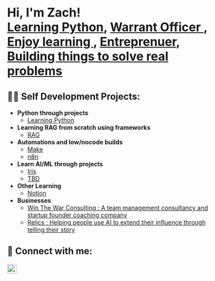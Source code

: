 <h1>Hi, I'm Zach! <br/><a href="https://codeinplace.stanford.edu/cip5/certificate/8celac">Learning Python</a>, <a href="https://www.lineofdeparture.army.mil/Journals/Field-Artillery/FA-2024-Issue-2/-Beyond-destruction/"> Warrant Officer </a>, <a href="https://lyrical-firefly-277.notion.site/Welcome-to-My-Learning-and-Self-Development-Hub-2196871c567880d1ad4adb37b1673d76"> Enjoy learning </a>, <a href="https://winthewar.co/">Entreprenuer</a>, <a href="https://www.relics.life"> Building things to solve real problems </a> </h1>

<h2>👨‍💻 Self Development Projects:</h2>

- <b>Python through projects</b>
  - [Learning Python](https://github.com/zzayac5/Learning_python)
- <b> Learning RAG from scratch using frameworks </b>
  - [RAG](https://github.com/zzayac5/Learning_RAG)
- <b> Automations and low/nocode builds </b>
  - [Make](https://github.com/zzayac5/Automation_projects)
  - [n8n](https://github.com/zzayac5/Automation_projects)
- <b>Learn AI/ML through projects</b>
  - [Iris](https://github.com/zzayac5/Learn_ai_now/blob/main/Iris_Classification.py)
  - [TBD](https://github.com/joshmadakor1/Key-Logger-With-Email)
- <b>Other Learning</b>
  - [Notion](https://github.com/zzayac5/Learn_ai_now/blob/main/Iris_Classification.py)
- <b> Businesses </b>
  - [Win The War Consulting : A team management consultancy and startup founder coaching company](https://winthewar.co)
  - [Relics : Helping people use AI to extend their influence through telling their story](https://www.relics.life)

<h2> 🤳 Connect with me:</h2>

[<img align="left" alt="JoshMadakor | LinkedIn" width="22px" src="https://cdn.jsdelivr.net/npm/simple-icons@v3/icons/linkedin.svg" />][linkedin]


[linkedin]: https://www.linkedin.com/in/zachary-zayac-90820a48/

<!--
**joshmadakor1/joshmadakor1** is a ✨ _special_ ✨ repository because its `README.md` (this file) appears on your GitHub profile.

Here are some ideas to get you started:

- 🔭 I’m currently working on ...
- 🌱 I’m currently learning ...
- 👯 I’m looking to collaborate on ...
- 🤔 I’m looking for help with ...
- 💬 Ask me about ...
- 📫 How to reach me: ...
- 😄 Pronouns: ...
- ⚡ Fun fact: ...
-->
